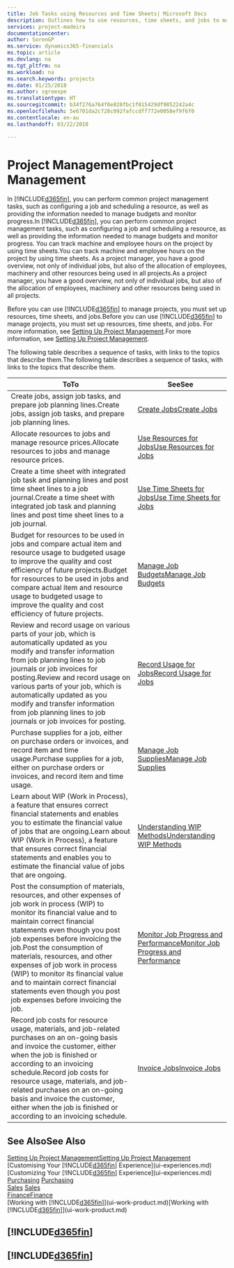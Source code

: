```yaml
---
title: Job Tasks using Resources and Time Sheets| Microsoft Docs
description: Outlines how to use resources, time sheets, and jobs to manage projects.
services: project-madeira
documentationcenter: 
author: SorenGP
ms.service: dynamics365-financials
ms.topic: article
ms.devlang: na
ms.tgt_pltfrm: na
ms.workload: na
ms.search.keywords: projects
ms.date: 01/25/2018
ms.author: sgroespe
ms.translationtype: HT
ms.sourcegitcommit: b34f276a764f0e828fbc1f015429df9852242a4c
ms.openlocfilehash: 5e6701da2c728c092fafccdff772e0058ef9f6f0
ms.contentlocale: en-au
ms.lasthandoff: 03/22/2018

---
```

# <a name="project-management"></a><span data-ttu-id="60fe8-103">Project Management</span><span class="sxs-lookup"><span data-stu-id="60fe8-103">Project Management</span></span>
<span data-ttu-id="60fe8-104">In [!INCLUDE[d365fin](includes/d365fin_md.md)], you can perform common project management tasks, such as configuring a job and scheduling a resource, as well as providing the information needed to manage budgets and monitor progress.</span><span class="sxs-lookup"><span data-stu-id="60fe8-104">In [!INCLUDE[d365fin](includes/d365fin_md.md)], you can perform common project management tasks, such as configuring a job and scheduling a resource, as well as providing the information needed to manage budgets and monitor progress.</span></span> <span data-ttu-id="60fe8-105">You can track machine and employee hours on the project by using time sheets.</span><span class="sxs-lookup"><span data-stu-id="60fe8-105">You can track machine and employee hours on the project by using time sheets.</span></span> <span data-ttu-id="60fe8-106">As a project manager, you have a good overview, not only of individual jobs, but also of the allocation of employees, machinery and other resources being used in all projects.</span><span class="sxs-lookup"><span data-stu-id="60fe8-106">As a project manager, you have a good overview, not only of individual jobs, but also of the allocation of employees, machinery and other resources being used in all projects.</span></span>

<span data-ttu-id="60fe8-107">Before you can use [!INCLUDE[d365fin](includes/d365fin_md.md)] to manage projects, you must set up resources, time sheets, and jobs.</span><span class="sxs-lookup"><span data-stu-id="60fe8-107">Before you can use [!INCLUDE[d365fin](includes/d365fin_md.md)] to manage projects, you must set up resources, time sheets, and jobs.</span></span> <span data-ttu-id="60fe8-108">For more information, see [Setting Up Project Management](projects-setup-projects.md).</span><span class="sxs-lookup"><span data-stu-id="60fe8-108">For more information, see [Setting Up Project Management](projects-setup-projects.md).</span></span>  

<span data-ttu-id="60fe8-109">The following table describes a sequence of tasks, with links to the topics that describe them.</span><span class="sxs-lookup"><span data-stu-id="60fe8-109">The following table describes a sequence of tasks, with links to the topics that describe them.</span></span>

| <span data-ttu-id="60fe8-110">To</span><span class="sxs-lookup"><span data-stu-id="60fe8-110">To</span></span> | <span data-ttu-id="60fe8-111">See</span><span class="sxs-lookup"><span data-stu-id="60fe8-111">See</span></span> |
| --- | --- |
| <span data-ttu-id="60fe8-112">Create jobs, assign job tasks, and prepare job planning lines.</span><span class="sxs-lookup"><span data-stu-id="60fe8-112">Create jobs, assign job tasks, and prepare job planning lines.</span></span> |[<span data-ttu-id="60fe8-113">Create Jobs</span><span class="sxs-lookup"><span data-stu-id="60fe8-113">Create Jobs</span></span>](projects-how-create-jobs.md) |
| <span data-ttu-id="60fe8-114">Allocate resources to jobs and manage resource prices.</span><span class="sxs-lookup"><span data-stu-id="60fe8-114">Allocate resources to jobs and manage resource prices.</span></span> |[<span data-ttu-id="60fe8-115">Use Resources for Jobs</span><span class="sxs-lookup"><span data-stu-id="60fe8-115">Use Resources for Jobs</span></span>](projects-how-use-resources.md) |
| <span data-ttu-id="60fe8-116">Create a time sheet with integrated job task and planning lines and post time sheet lines to a job journal.</span><span class="sxs-lookup"><span data-stu-id="60fe8-116">Create a time sheet with integrated job task and planning lines and post time sheet lines to a job journal.</span></span> |[<span data-ttu-id="60fe8-117">Use Time Sheets for Jobs</span><span class="sxs-lookup"><span data-stu-id="60fe8-117">Use Time Sheets for Jobs</span></span>](projects-how-use-time-sheets.md) |
| <span data-ttu-id="60fe8-118">Budget for resources to be used in jobs and compare actual item and resource usage to budgeted usage to improve the quality and cost efficiency of future projects.</span><span class="sxs-lookup"><span data-stu-id="60fe8-118">Budget for resources to be used in jobs and compare actual item and resource usage to budgeted usage to improve the quality and cost efficiency of future projects.</span></span> |[<span data-ttu-id="60fe8-119">Manage Job Budgets</span><span class="sxs-lookup"><span data-stu-id="60fe8-119">Manage Job Budgets</span></span>](projects-how-manage-budgets.md) |
| <span data-ttu-id="60fe8-120">Review and record usage on various parts of your job, which is automatically updated as you modify and transfer information from job planning lines to job journals or job invoices for posting.</span><span class="sxs-lookup"><span data-stu-id="60fe8-120">Review and record usage on various parts of your job, which is automatically updated as you modify and transfer information from job planning lines to job journals or job invoices for posting.</span></span> |[<span data-ttu-id="60fe8-121">Record Usage for Jobs</span><span class="sxs-lookup"><span data-stu-id="60fe8-121">Record Usage for Jobs</span></span>](projects-how-record-job-usage.md) |
| <span data-ttu-id="60fe8-122">Purchase supplies for a job, either on purchase orders or invoices, and record item and time usage.</span><span class="sxs-lookup"><span data-stu-id="60fe8-122">Purchase supplies for a job, either on purchase orders or invoices, and record item and time usage.</span></span> |[<span data-ttu-id="60fe8-123">Manage Job Supplies</span><span class="sxs-lookup"><span data-stu-id="60fe8-123">Manage Job Supplies</span></span>](projects-how-manage-project-supplies.md) |
| <span data-ttu-id="60fe8-124">Learn about WIP (Work in Process), a feature that ensures correct financial statements and enables you to estimate the financial value of jobs that are ongoing.</span><span class="sxs-lookup"><span data-stu-id="60fe8-124">Learn about WIP (Work in Process), a feature that ensures correct financial statements and enables you to estimate the financial value of jobs that are ongoing.</span></span> |[<span data-ttu-id="60fe8-125">Understanding WIP Methods</span><span class="sxs-lookup"><span data-stu-id="60fe8-125">Understanding WIP Methods</span></span>](projects-understanding-wip.md) |
| <span data-ttu-id="60fe8-126">Post the consumption of materials, resources, and other expenses of job work in process (WIP) to monitor its financial value and to maintain correct financial statements even though you post job expenses before invoicing the job.</span><span class="sxs-lookup"><span data-stu-id="60fe8-126">Post the consumption of materials, resources, and other expenses of job work in process (WIP) to monitor its financial value and to maintain correct financial statements even though you post job expenses before invoicing the job.</span></span> |[<span data-ttu-id="60fe8-127">Monitor Job Progress and Performance</span><span class="sxs-lookup"><span data-stu-id="60fe8-127">Monitor Job Progress and Performance</span></span>](projects-how-monitor-progress-performance.md) |
| <span data-ttu-id="60fe8-128">Record job costs for resource usage, materials, and job-related purchases on an on-going basis and invoice the customer, either when the job is finished or according to an invoicing schedule.</span><span class="sxs-lookup"><span data-stu-id="60fe8-128">Record job costs for resource usage, materials, and job-related purchases on an on-going basis and invoice the customer, either when the job is finished or according to an invoicing schedule.</span></span> |[<span data-ttu-id="60fe8-129">Invoice Jobs</span><span class="sxs-lookup"><span data-stu-id="60fe8-129">Invoice Jobs</span></span>](projects-how-invoice-jobs.md) |

## <a name="see-also"></a><span data-ttu-id="60fe8-130">See Also</span><span class="sxs-lookup"><span data-stu-id="60fe8-130">See Also</span></span>
[<span data-ttu-id="60fe8-131">Setting Up Project Management</span><span class="sxs-lookup"><span data-stu-id="60fe8-131">Setting Up Project Management</span></span>](projects-setup-projects.md)  
<span data-ttu-id="60fe8-132">[Customising Your [!INCLUDE[d365fin](includes/d365fin_md.md)] Experience](ui-experiences.md)    </span><span class="sxs-lookup"><span data-stu-id="60fe8-132">[Customizing Your [!INCLUDE[d365fin](includes/d365fin_md.md)] Experience](ui-experiences.md)    </span></span>  
<span data-ttu-id="60fe8-133">[Purchasing](purchasing-manage-purchasing.md)       </span><span class="sxs-lookup"><span data-stu-id="60fe8-133">[Purchasing](purchasing-manage-purchasing.md)       </span></span>  
<span data-ttu-id="60fe8-134">[Sales](sales-manage-sales.md)  </span><span class="sxs-lookup"><span data-stu-id="60fe8-134">[Sales](sales-manage-sales.md)  </span></span>  
[<span data-ttu-id="60fe8-135">Finance</span><span class="sxs-lookup"><span data-stu-id="60fe8-135">Finance</span></span>](finance.md)  
<span data-ttu-id="60fe8-136">[Working with [!INCLUDE[d365fin](includes/d365fin_md.md)]](ui-work-product.md)</span><span class="sxs-lookup"><span data-stu-id="60fe8-136">[Working with [!INCLUDE[d365fin](includes/d365fin_md.md)]](ui-work-product.md)</span></span>  

## [!INCLUDE[d365fin](includes/free_trial_md.md)]  
## [!INCLUDE[d365fin](includes/training_link_md.md)]

